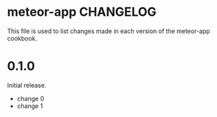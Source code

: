 # meteor-app CHANGELOG

This file is used to list changes made in each version of the meteor-app cookbook.

# 0.1.0

Initial release.

- change 0
- change 1

